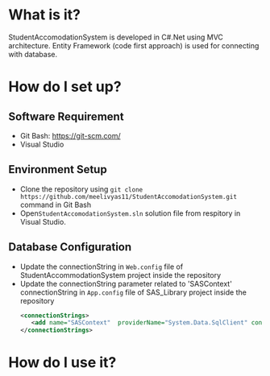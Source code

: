 # What is it?
StudentAccomodationSystem is developed in  C#.Net using MVC architecture. Entity Framework (code first approach) is used for connecting with database.

# How do I set up?
## Software Requirement
 - Git Bash: https://git-scm.com/
 - Visual Studio
 
## Environment Setup
 - Clone the repository using  `git clone https://github.com/meelivyas11/StudentAccomodationSystem.git` command in Git Bash
 - Open`StudentAccomodationSystem.sln` solution file from respitory in Visual Studio.

## Database Configuration
 - Update the connectionString in `Web.config` file of StudentAccommodationSystem project inside the repository
 - Update the connectionString parameter related to 'SASContext' connectionString in `App.config` file of SAS_Library project inside the repository
	 ```xml
	<connectionStrings>
		<add name="SASContext"  providerName="System.Data.SqlClient" connectionString="Data Source=(localdb)\ProjectsV12; Initial Catalog=SAS.DB; Integrated Security=True; MultipleActiveResultSets=True"/>
	</connectionStrings>
	 ```
 
# How do I use it?
 
